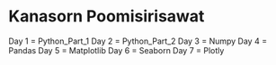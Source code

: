 # Kanasorn Poomisirisawat 
Day 1 = Python_Part_1
Day 2 = Python_Part_2
Day 3 = Numpy
Day 4 = Pandas
Day 5 = Matplotlib
Day 6 = Seaborn
Day 7 = Plotly
